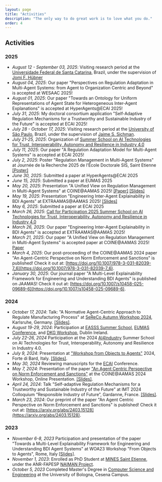 ```yaml
---
layout: page
title: "Activities"
description: "The only way to do great work is to love what you do."
order: 4
---
```


## Activities

### 2025

-  _August 12 - September 03, 2025_: Visiting research period at the [Universidade Federal de Santa Catarina](https://ufsc.br/), Brazil, under the supervision of [Jomi F. Hübner](https://jomifred.github.io/)
- _August 04, 2025_: Our paper "Perspectives on Regulation Adaptation in Multi-Agent Systems: from Agent to Organization Centric and Beyond" is accepted at WESAAC 2025!
- _August 01, 2025_: Our paper "Towards an Ontology for Uniform Representations of Agent State for Heterogeneous Inter-Agent Explanations" is accepted at HyperAgents@ECAI 2025!
-  _July 31, 2025_: My doctoral consortium application "Self-Adaptive Regulation Mechanisms for a Trustworthy and Sustainable Industry of the Future" is accepted at ECAI 2025!
- _July 28 - October 17, 2025_: Visiting research period at the [University of São Paulo](https://www5.usp.br/), Brazil, under the supervision of [Jaime S. Sichman](https://www2.pcs.usp.br/~jaime/index_engl.html).
- _July 21-25, 2025_: Organization of [Summer School on AI Technologies for Trust, Interoperability, Autonomy and Resilience in Industry 4.0](https://ci.mines-stetienne.fr/ai4industry/2025/)
- _July 11, 2025_: Our paper "A Regulation Adaptation Model for Multi-Agent Systems" is accepted at ECAI 2025!
- _July 2, 2025_: Poster "Regulation Management in Multi-Agent Systems" at Journée de la Recherche 2025 de l’École Doctorale SIS, Saint Etienne [[Poster]](../../../../assets/pdf/regman-poster25.pdf)
- _June 30, 2025_: Submitted a paper at HyperAgents@ECAI 2025
- _June 15, 2025_: Submitted a paper at EUMAS 2025
- _May 20, 2025_: Presentation "A Unified View on Regulation Management in Multi-Agent Systems" at COINE@AAMAS 2025! [[Paper]](https://coin-workshop.github.io/coine-2025-detroit/papers/paper_6.pdf) [[Slides]](../../../../assets/pdf/coine25.pdf)
- _May 19, 2025_: Presentation "Engineering Inter-Agent Explainability in BDI Agents" at EXTRAAMAS@AAMAS 2025! [[Slides]](../../../../assets/pdf/extraamas25.pdf)
- _May 6, 2025_: Submitted a paper at ECAI 2025
- _March 26, 2025_: [Call for Participation 2025 Summer School on AI Technologies for Trust, Interoperability, Autonomy and Resilience in Industry 4.0](https://ci.mines-stetienne.fr/ai4industry/2025/)
- _March 26, 2025_: Our paper "Engineering Inter-Agent Explainability in BDI Agents" is accepted at EXTRAAMAS@AAMAS 2025!
- _March 21, 2025_: Our paper "A Unified View on Regulation Management in Multi-Agent Systems" is accepted paper at COINE@AAMAS 2025! [Paper](https://coin-workshop.github.io/coine-2025-detroit/papers/paper_6.pdf)
- _March 4, 2025_: Our post-proceeding of the COINE@AAMAS 2024 paper "An Agent-Centric Perspective on Norm Enforcement and Sanctions" is published! Check it out at: [https://doi.org/10.1007/978-3-031-82039-7_6](https://doi.org/10.1007/978-3-031-82039-7_6). 
- _January 30, 2025_: Our journal paper "A Multi-Level Explainability Framework for Engineering and Understanding BDI Agents" is published on JAAMAS! Check it out at: [https://doi.org/10.1007/s10458-025-09689-6](https://doi.org/10.1007/s10458-025-09689-6).

### 2024

- _October 17, 2024_: Talk: "A Normative Agent-Centric Approach to Regulate Manufacturing Process" at [SeReCo Autumn Workshop 2024](https://sereco-graduate-school.github.io/2024/autumn-workshop), Karlsruhe, Germany. [[Slides]](../../../../assets/pdf/sereco24.pdf).
- _August 19-29, 2024_: Participation at [EASSS Summer School](https://euramas.github.io/easss2024/), [EUMAS Conference](https://euramas.github.io/eumas2024), and [DKG Workshop](https://cost-dkg.eu), Dublin Ireland.
- _July 22-26, 2024_ Participation at the 2024 [AI4Industry](https://ci.mines-stetienne.fr/ai4industry/2024/) Summer School on AI Technologies for Trust, Interoperability, Autonomy and Resilience in Industry 4.0.
- _July 9, 2024_: Presentation at ["Workshop from Objects to Agents"](https://www.univda.it/woa2024/) 2024, Forte di Bard, Italy. [[Slides]](../../../../assets/pdf/woa24.pdf).
- _May 30, 2024_ Reviewing manuscripts for the [ECAI](https://www.ecai2024.eu) Conference.
- _May 7, 2024_: Presentation of the paper ["An Agent Centric Perspective on Norm Enforcement and Sanctions"](https://arxiv.org/abs/2403.15128) at the COINE@AAMAS 2024 Workshop, Online Presentation. [[Slides]](../../../../assets/pdf/coine24.pdf).
- _April 24, 2024_: Talk "Self-adaptive Regulation Mechanisms for a Trustworthy and Sustainable Industry of the Future" at IMT 2024 Colloquium “Responsible Industry of Future”, Gardanne, France. [[Slides]](../../../../assets/pdf/phd-imt-colloque.pdf).
- _March 23, 2024_: Our preprint of the paper "An Agent Centric Perspective on Norm Enforcement and Sanctions" is published! Check it out at: [https://arxiv.org/abs/2403.15128](https://arxiv.org/abs/2403.15128).

### 2023

- _November 6-8, 2023_ Participation and presentation of the paper "Towards a Multi-Level Explainability Framework for Engineering and Understanding BDI Agent Systems" at WOA23 Workshop "From Objects to Agents", Rome, Italy [[Slides]](../../../../assets/pdf/woa23.pdf).
- _November 1, 2023_: Enrolled as PhD Student at [MINES Saint Etienne](https://www.mines-stetienne.fr), under the ANR-FAPESP [NAIMAN Project](https://naiman.wp.imt.fr).
- _October 5, 2023_ Completed Master's Degree in [Computer Science and Engineering](https://corsi.unibo.it/2cycle/ComputerScienceEngineering) at the University of Bologna, Cesena Campus.
